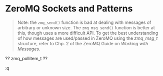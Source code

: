# ZeroMQ Sockets and Patterns

> Note: the `zmq_send()` function is bad at dealing with messages of arbitrary or unknown size. The `zmq_msg_send()` function is better at this, though uses a more difficult API.
> To get the best understanding of how messages are used/passed in ZeroMQ using the *zmq_msg_t* structure, refer to Chp. 2 of the ZeroMQ Guide on *Working with Messages*.


?? zmq_pollitem_t ??

:q

